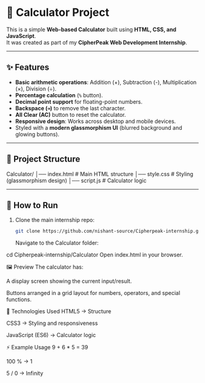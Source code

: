 # 🔢 Calculator Project

This is a simple **Web-based Calculator** built using **HTML, CSS, and JavaScript**.  
It was created as part of my **CipherPeak Web Development Internship**.

---

## ✨ Features

- **Basic arithmetic operations**: Addition (+), Subtraction (-), Multiplication (×), Division (÷).
- **Percentage calculation** (`%` button).
- **Decimal point support** for floating-point numbers.
- **Backspace (`⌫`)** to remove the last character.
- **All Clear (AC)** button to reset the calculator.
- **Responsive design**: Works across desktop and mobile devices.
- Styled with a **modern glassmorphism UI** (blurred background and glowing buttons).

---

## 📂 Project Structure

Calculator/
│── index.html # Main HTML structure
│── style.css # Styling (glassmorphism design)
│── script.js # Calculator logic

---

## 🚀 How to Run

1. Clone the main internship repo:
   ```bash
   git clone https://github.com/nishant-source/Cipherpeak-internship.git
   ```
   Navigate to the Calculator folder:

cd Cipherpeak-internship/Calculator
Open index.html in your browser.

🖼️ Preview
The calculator has:

A display screen showing the current input/result.

Buttons arranged in a grid layout for numbers, operators, and special functions.

📌 Technologies Used
HTML5 → Structure

CSS3 → Styling and responsiveness

JavaScript (ES6) → Calculator logic

⚡ Example Usage
9 + 6 \* 5 = 39

100 % → 1

5 / 0 → Infinity
